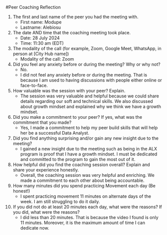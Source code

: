 #Peer Coaching Reflection

1. The first and last name of the peer you had the meeting with. 
   * First name: Modupe
   * Lastname: Alebiosu
2. The date AND time that the coaching meeting took place.
   * Date: 28 July 2024
   * Time: 11:30 am (EDT)
3. The modality of the call (for example, Zoom, Google Meet, WhatsApp, in person at [City Hub name])
   * Modality of the call: Zoom
4. Did you feel any anxiety before or during the meeting? Why or why not?
   * No.
   * I did not feel any anxiety before or during the meeting. That is because I am used to having discussions with people either online or face-to-face.
5. How valuable was the session with your peer? Explain.
   * The session was very valuable and helpful because we could share details regarding our soft and technical skills. We also discussed about growth mindset and explained why we think we have a growth mindset.
6. Did you make a commitment to your peer? If yes, what was the commitment that you made?
   * Yes, I made a commitment to help my peer build skills that will help her be a successful Data Analyst.  
7. Did you find anything surprising and/or gain any new insight due to the meeting? 
   * I gained a new insight due to the meeting such as being in the ALX program is proof that I have a growth mindset. I must be dedicated and committed to the program to gain the most out of it.
8. How helpful did you find the coaching session overall? Explain and share your experience honestly.
   * Overall, the coaching session was very helpful and enriching. We made a commitment to each other about being accountable.
9. How many minutes did you spend practicing Movement each day (Be honest!)
   * I spent practicing movement 11 minutes on alternate days of the week. I am still struggling to do it daily.
10. If you did not do at least 20 minutes each day, what were the reasons? If you did, what were the reasons?
    * I did less than 20 minutes. That is because the video I found is only 11 minutes. Moreover, it is the maximum amount of time I can dedicate now. 
